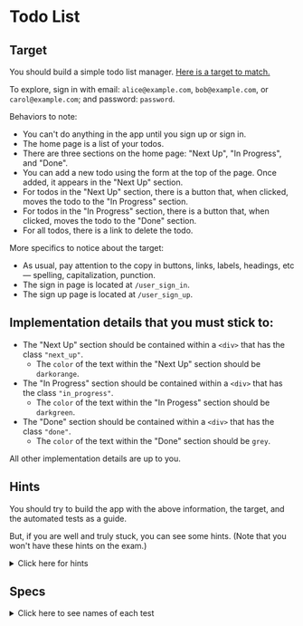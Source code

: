 # Todo List

## Target

You should build a simple todo list manager. [Here is a target to match.](https://todo-list-1.matchthetarget.com)

To explore, sign in with email: `alice@example.com`, `bob@example.com`, or `carol@example.com`; and password: `password`.

Behaviors to note:

- You can't do anything in the app until you sign up or sign in.
- The home page is a list of your todos.
- There are three sections on the home page: "Next Up", "In Progress", and "Done".
- You can add a new todo using the form at the top of the page. Once added, it appears in the "Next Up" section.
- For todos in the "Next Up" section, there is a button that, when clicked, moves the todo to the "In Progress" section.
- For todos in the "In Progress" section, there is a button that, when clicked, moves the todo to the "Done" section.
- For all todos, there is a link to delete the todo.

More specifics to notice about the target:

- As usual, pay attention to the copy in buttons, links, labels, headings, etc — spelling, capitalization, punction.
- The sign in page is located at `/user_sign_in`.
- The sign up page is located at `/user_sign_up`.

## Implementation details that you must stick to:

- The "Next Up" section should be contained within a `<div>` that has the class `"next_up"`.
    - The `color` of the text within the "Next Up" section should be `darkorange`.
- The "In Progress" section should be contained within a `<div>` that has the class `"in_progress"`.
    - The `color` of the text within the "In Progess" section should be `darkgreen`.
- The "Done" section should be contained within a `<div>` that has the class `"done"`.
    - The `color` of the text within the "Done" section should be `grey`.

All other implementation details are up to you.

## Hints

You should try to build the app with the above information, the target, and the automated tests as a guide.

But, if you are well and truly stuck, you can see some hints. (Note that you won't have these hints on the exam.)

<details>
<summary>Click here for hints</summary>

## Data model

One possible data model for this application is as follows:

```
                                          ┌───────────────────────┐
┌──────────────────────────┐              │                       │
│                          │              │ Todo                  │
│ User                     │              │ ----                  │
│ ----                     │              │ id (integer)          │
│ id (integer)             │             ╱│ content (string)      │
│ email (string)           │┼┼──────────○─│ status (string)       │
│ password_digest (string) │             ╲│ user_id (integer)     │
│ created_at (datetime)    │              │ created_at (datetime) │
│ updated_at (datetime)    │              │ updated_at (datetime) │
│                          │              │                       │
└──────────────────────────┘              └───────────────────────┘
```
</details>

## Specs
<details>
  <summary>Click here to see names of each test</summary>

<li>The home page has an h1 element with the text "Your todo list" </li>

<li>The home page has an h2 element with the text "Add a new todo" </li>

<li>The home page has a div element with the class "next_up" </li>

<li>The home page has an h2 element with the text "Next Up" </li>

<li>The text within the div of class "next_up" is darkorange </li>

<li>The home page has a div element with the class "in_progress" </li>

<li>The home page has an h2 element with the text "In Progress" </li>

<li>The text within the div of class "in_progress" is darkgreen </li>

<li>The home page has a div element with the class "done" </li>

<li>The home page has an h2 element with the text "Done" </li>

<li>The text within the div of class "done" is grey </li>

<li>The home page has a button that adds a new item to the todo list </li>

<li>The home page has a button that creates a todo item, and moves it to the "Next Up" section </li>

<li>The Next Up section displays todo items in a &lt;li&gt; element </li>

<li>The Next Up section displays the formatted created at time for each todo items </li>

<li>The Next Up section has a link to delete a todo item with the text 'Delete' </li>

<li>The Next Up section has buttons to move todos to the "In Progress" section </li>

<li>The In Progress section displays todo items in a &lt;li&gt; element </li>

<li>The In Progress section displays the formatted updated at time for each todo items </li>

<li>The In Progress section has a link to delete a todo item with the text 'Delete' </li>

<li>The In Progress section has buttons to move todos to the "Done" section </li>

<li>The Done section displays todo items in a &lt;li&gt; element </li>

<li>The Done section displays the formatted updated at time for each todo item </li>

<li>The Done section has a link to delete a todo item with the text 'Delete' </li>

</details>
